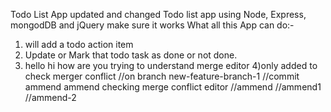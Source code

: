 Todo List App updated and changed
Todo list app using Node, Express, mongodDB and jQuery make sure it works
What all this App can do:-

1. will add a todo action item
2. Update or Mark that todo task as done or not done.
3. hello hi how are you trying to understand merge editor
   4)only added to check merger conflict
   //on branch new-feature-branch-1
   //commit ammend ammend checking merge conflict editor
   //ammend
   //ammend1
   //ammend-2
